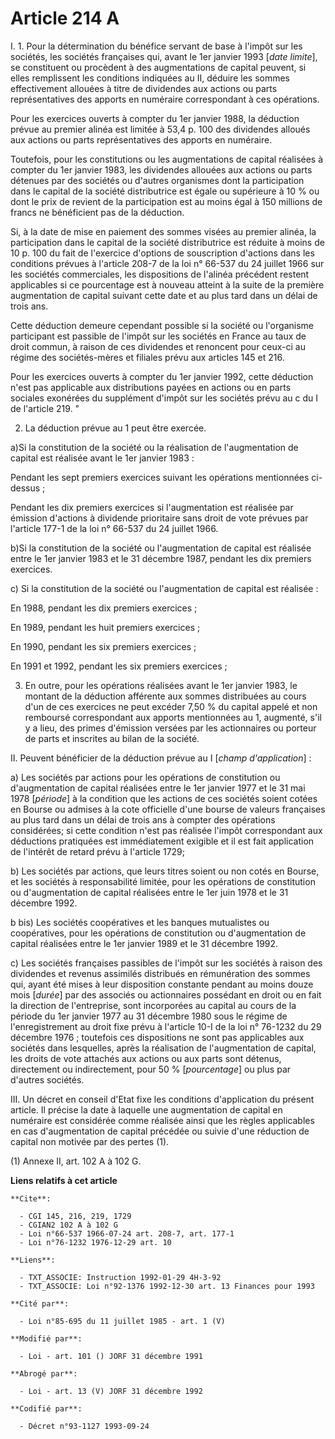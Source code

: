 # Article 214 A

I. 1. Pour la détermination du bénéfice servant de base à l'impôt sur les sociétés, les sociétés françaises qui, avant le 1er
janvier 1993 [*date limite*], se constituent ou procèdent à des augmentations de capital peuvent, si elles remplissent les
conditions indiquées au II, déduire les sommes effectivement allouées à titre de dividendes aux actions ou parts
représentatives des apports en numéraire correspondant à ces opérations.

Pour les exercices ouverts à compter du 1er janvier 1988, la déduction prévue au premier alinéa est limitée à 53,4 p. 100 des
dividendes alloués aux actions ou parts représentatives des apports en numéraire.

Toutefois, pour les constitutions ou les augmentations de capital réalisées à compter du 1er janvier 1983, les dividendes
allouées aux actions ou parts détenues par des sociétés ou d'autres organismes dont la participation dans le capital de la
société distributrice est égale ou supérieure à 10 % ou dont le prix de revient de la participation est au moins égal à 150
millions de francs ne bénéficient pas de la déduction.

Si, à la date de mise en paiement des sommes visées au premier alinéa, la participation dans le capital de la société
distributrice est réduite à moins de 10 p. 100 du fait de l'exercice d'options de souscription d'actions dans les conditions
prévues à l'article 208-7 de la loi n° 66-537 du 24 juillet 1966 sur les sociétés commerciales, les dispositions de l'alinéa
précédent restent applicables si ce pourcentage est à nouveau atteint à la suite de la première augmentation de capital
suivant cette date et au plus tard dans un délai de trois ans.

Cette déduction demeure cependant possible si la société ou l'organisme participant est passible de l'impôt sur les sociétés
en France au taux de droit commun, à raison de ces dividendes et renoncent pour ceux-ci au régime des sociétés-mères et
filiales prévu aux articles 145 et 216.

Pour les exercices ouverts à compter du 1er janvier 1992, cette déduction n'est pas applicable aux distributions payées en
actions ou en parts sociales exonérées du supplément d'impôt sur les sociétés prévu au c du I de l'article 219. "

2. La déduction prévue au 1 peut être exercée.

a)Si la constitution de la société ou la réalisation de l'augmentation de capital est réalisée avant le 1er janvier 1983 :

Pendant les sept premiers exercices suivant les opérations mentionnées ci-dessus ;

Pendant les dix premiers exercices si l'augmentation est réalisée par émission d'actions à dividende prioritaire sans droit
de vote prévues par l'article 177-1 de la loi n° 66-537 du 24 juillet 1966.

b)Si la constitution de la société ou l'augmentation de capital est réalisée entre le 1er janvier 1983 et le 31 décembre
1987, pendant les dix premiers exercices.

c) Si la constitution de la société ou l'augmentation de capital est réalisée :

En 1988, pendant les dix premiers exercices ;

En 1989, pendant les huit premiers exercices ;

En 1990, pendant les six premiers exercices ;

En 1991 et 1992, pendant les six premiers exercices ;

3. En outre, pour les opérations réalisées avant le 1er janvier 1983, le montant de la déduction afférente aux sommes
distribuées au cours d'un de ces exercices ne peut excéder 7,50 % du capital appelé et non remboursé correspondant aux
apports mentionnées au 1, augmenté, s'il y a lieu, des primes d'émission versées par les actionnaires ou porteur de parts et
inscrites au bilan de la société.

II. Peuvent bénéficier de la déduction prévue au I [*champ d'application*] :

a) Les sociétés par actions pour les opérations de constitution ou d'augmentation de capital réalisées entre le 1er janvier
1977 et le 31 mai 1978 [*période*] à la condition que les actions de ces sociétés soient cotées en Bourse ou admises à la
cote officielle d'une bourse de valeurs françaises au plus tard dans un délai de trois ans à compter des opérations
considérées; si cette condition n'est pas réalisée l'impôt correspondant aux déductions pratiquées est immédiatement exigible
et il est fait application de l'intérêt de retard prévu à l'article 1729;

b) Les sociétés par actions, que leurs titres soient ou non cotés en Bourse, et les sociétés à responsabilité limitée, pour
les opérations de constitution ou d'augmentation de capital réalisées entre le 1er juin 1978 et le 31 décembre 1992.

b bis) Les sociétés coopératives et les banques mutualistes ou coopératives, pour les opérations de constitution ou
d'augmentation de capital réalisées entre le 1er janvier 1989 et le 31 décembre 1992.

c) Les sociétés françaises passibles de l'impôt sur les sociétés à raison des dividendes et revenus assimilés distribués en
rémunération des sommes qui, ayant été mises à leur disposition constante pendant au moins douze mois [*durée*] par des
associés ou actionnaires possédant en droit ou en fait la direction de l'entreprise, sont incorporées au capital au cours de
la période du 1er janvier 1977 au 31 décembre 1980 sous le régime de l'enregistrement au droit fixe prévu à l'article 10-I de
la loi n° 76-1232 du 29 décembre 1976 ; toutefois ces dispositions ne sont pas applicables aux sociétés dans lesquelles,
après la réalisation de l'augmentation de capital, les droits de vote attachés aux actions ou aux parts sont détenus,
directement ou indirectement, pour 50 % [*pourcentage*] ou plus par d'autres sociétés.

III. Un décret en conseil d'Etat fixe les conditions d'application du présent article. Il précise la date à laquelle une
augmentation de capital en numéraire est considérée comme réalisée ainsi que les règles applicables en cas d'augmentation de
capital précédée ou suivie d'une réduction de capital non motivée par des pertes (1).

(1) Annexe II, art. 102 A à 102 G.

**Liens relatifs à cet article**

	**Cite**:

	  - CGI 145, 216, 219, 1729
	  - CGIAN2 102 A à 102 G
	  - Loi n°66-537 1966-07-24 art. 208-7, art. 177-1
	  - Loi n°76-1232 1976-12-29 art. 10

	**Liens**:

	  - TXT_ASSOCIE: Instruction 1992-01-29 4H-3-92
	  - TXT_ASSOCIE: Loi n°92-1376 1992-12-30 art. 13 Finances pour 1993

	**Cité par**:

	  - Loi n°85-695 du 11 juillet 1985 - art. 1 (V)

	**Modifié par**:

	  - Loi - art. 101 () JORF 31 décembre 1991

	**Abrogé par**:

	  - Loi - art. 13 (V) JORF 31 décembre 1992

	**Codifié par**:

	  - Décret n°93-1127 1993-09-24

